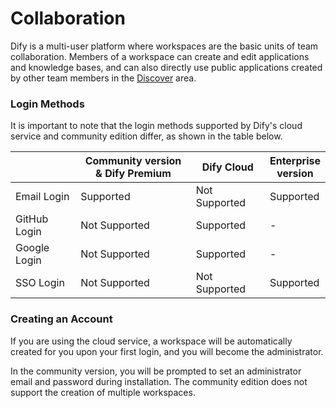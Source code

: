 # Collaboration

Dify is a multi-user platform where workspaces are the basic units of team collaboration. Members of a workspace can create and edit applications and knowledge bases, and can also directly use public applications created by other team members in the [Discover](app.md) area.

### Login Methods

It is important to note that the login methods supported by Dify's cloud service and community edition differ, as shown in the table below.

<table><thead><tr><th width="146"></th><th width="299">Community version &#x26; Dify Premium</th><th width="141">Dify Cloud</th><th>Enterprise version</th></tr></thead><tbody><tr><td>Email Login</td><td>Supported</td><td>Not Supported</td><td>Supported</td></tr><tr><td>GitHub Login</td><td>Not Supported</td><td>Supported</td><td>-</td></tr><tr><td>Google Login</td><td>Not Supported</td><td>Supported</td><td>-</td></tr><tr><td>SSO Login</td><td>Not Supported</td><td>Not Supported</td><td>Supported</td></tr></tbody></table>

### Creating an Account

If you are using the cloud service, a workspace will be automatically created for you upon your first login, and you will become the administrator.

In the community version, you will be prompted to set an administrator email and password during installation. The community edition does not support the creation of multiple workspaces.
